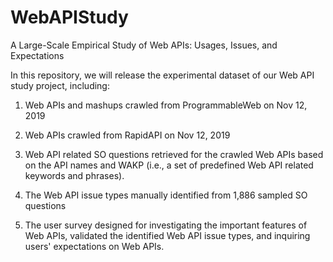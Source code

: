 # WebAPIStudy
A Large-Scale Empirical Study of Web APIs: Usages, Issues, and Expectations

In this repository, we will release the experimental dataset of our Web API study project, including:

1) Web APIs and mashups crawled from ProgrammableWeb on Nov 12, 2019

2) Web APIs crawled from RapidAPI on Nov 12, 2019

3) Web API related SO questions retrieved for the crawled Web APIs based on the API names and WAKP (i.e., a set of predefined Web API related keywords and phrases).

4) The Web API issue types manually identified from 1,886 sampled SO questions

5) The user survey designed for investigating the important features of Web APIs, validated the identified Web API issue types, and inquiring users' expectations on Web APIs.
